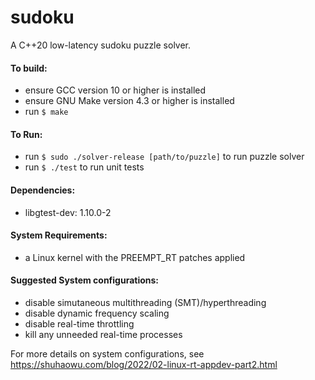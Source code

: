 # sudoku

A C++20 low-latency sudoku puzzle solver.

#### To build:
- ensure GCC version 10 or higher is installed
- ensure GNU Make version 4.3 or higher is installed
- run `$ make`

#### To Run:
- run `$ sudo ./solver-release [path/to/puzzle]` to run puzzle solver
- run `$ ./test` to run unit tests

#### Dependencies:
- libgtest-dev: 1.10.0-2

#### System Requirements:
- a Linux kernel with the PREEMPT_RT patches applied

#### Suggested System configurations:
- disable simutaneous multithreading (SMT)/hyperthreading
- disable dynamic frequency scaling
- disable real-time throttling
- kill any unneeded real-time processes

For more details on system configurations, see https://shuhaowu.com/blog/2022/02-linux-rt-appdev-part2.html
